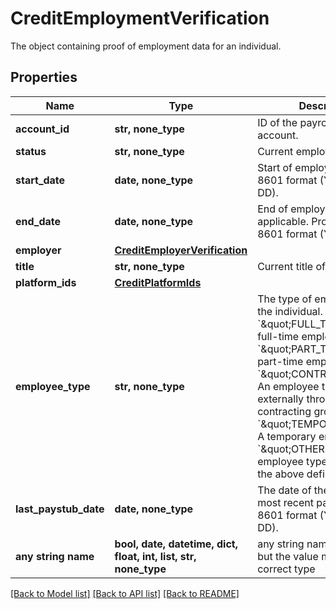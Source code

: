 # CreditEmploymentVerification

The object containing proof of employment data for an individual.

## Properties
Name | Type | Description | Notes
------------ | ------------- | ------------- | -------------
**account_id** | **str, none_type** | ID of the payroll provider account. | 
**status** | **str, none_type** | Current employment status. | 
**start_date** | **date, none_type** | Start of employment in ISO 8601 format (YYYY-MM-DD). | 
**end_date** | **date, none_type** | End of employment, if applicable. Provided in ISO 8601 format (YYY-MM-DD). | 
**employer** | [**CreditEmployerVerification**](CreditEmployerVerification.md) |  | 
**title** | **str, none_type** | Current title of employee. | 
**platform_ids** | [**CreditPlatformIds**](CreditPlatformIds.md) |  | 
**employee_type** | **str, none_type** | The type of employment for the individual. &#x60;\&quot;FULL_TIME\&quot;&#x60;: A full-time employee. &#x60;\&quot;PART_TIME\&quot;&#x60;: A part-time employee. &#x60;\&quot;CONTRACTOR\&quot;&#x60;: An employee typically hired externally through a contracting group. &#x60;\&quot;TEMPORARY\&quot;&#x60;: A temporary employee. &#x60;\&quot;OTHER\&quot;&#x60;: The employee type is not one of the above defined types. | 
**last_paystub_date** | **date, none_type** | The date of the employee&#39;s most recent paystub in ISO 8601 format (YYYY-MM-DD). | 
**any string name** | **bool, date, datetime, dict, float, int, list, str, none_type** | any string name can be used but the value must be the correct type | [optional]

[[Back to Model list]](../README.md#documentation-for-models) [[Back to API list]](../README.md#documentation-for-api-endpoints) [[Back to README]](../README.md)


